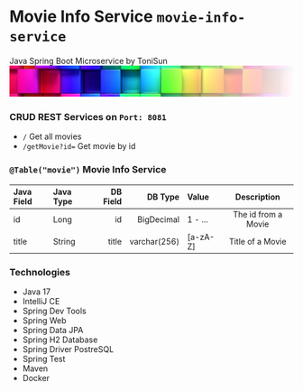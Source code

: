 # Movie Info Service ```movie-info-service```
Java Spring Boot Microservice by ToniSun
![](src/main/resources/assets/colorful-wall_sm_tra.png)


### CRUD REST Services on ```Port: 8081```
* ```/``` Get all movies
* ```/getMovie?id=``` Get movie by id


### ```@Table("movie")``` Movie Info Service
| Java Field | Java Type | DB Field |      DB Type | Value    |     Description      |
|:-----------|:----------|---------:|-------------:|:---------|:--------------------:|
| id         | Long      |       id |   BigDecimal | 1 - ...  | The id from a Movie  |            
| title      | String    |    title | varchar(256) | [a-zA-Z] |   Title of a Movie   |


### Technologies
* Java 17
* IntelliJ CE
* Spring Dev Tools
* Spring Web
* Spring Data JPA
* Spring H2 Database
* Spring Driver PostreSQL
* Spring Test
* Maven
* Docker
